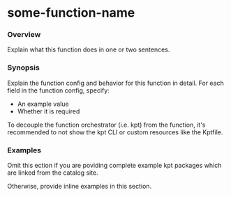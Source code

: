 # some-function-name

### Overview

<!--mdtogo:Short-->

Explain what this function does in one or two sentences.

[//]: <> (Note: The content between `<!--mdtogo:Short-->` and the following
`<!--mdtogo-->` will be used as the short description for the command.)

<!--mdtogo-->


### Synopsis

<!--mdtogo:Long-->

Explain the function config and behavior for this function in detail.
For each field in the function config, specify:
 - An example value
 - Whether it is required

To decouple the function orchestrator (i.e. kpt) from the function, it's
recommended to not show the kpt CLI or custom resources like the Kptfile.

[//]: <> (Note: The content between `<!--mdtogo:Long-->` and the following
`<!--mdtogo-->` will be used as the long description for the command.)

<!--mdtogo-->

### Examples

<!--mdtogo:Examples-->

Omit this ection if you are poviding complete example kpt packages which
are linked from the catalog site.

Otherwise, provide inline examples in this section.

[//]: <> (Note: The content between `<!--mdtogo:Examples-->` and the following
`<!--mdtogo-->` will be used as the examples for the command.)

<!--mdtogo-->
